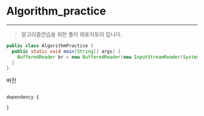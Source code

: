 # Algorithm_practice
---
>알고리즘연습을 위한 풀이 레포지토리 
>입니다.

```java
public class AlgorithmPractice {
  public static void main(String[] args) {
    BufferedReader br = new BufferedReader(new InputStreamReader(System.in));
  }
}
```

버전
<pre>
<code>
dependency {
  
}
</code>
</pre>
 
